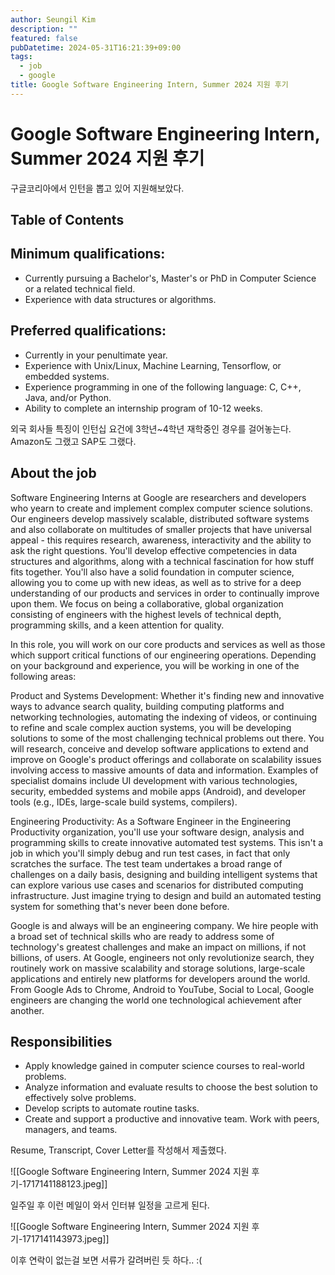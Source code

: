 ```yaml
---
author: Seungil Kim
description: ""
featured: false
pubDatetime: 2024-05-31T16:21:39+09:00
tags:
  - job
  - google
title: Google Software Engineering Intern, Summer 2024 지원 후기
---
```

# Google Software Engineering Intern, Summer 2024 지원 후기

구글코리아에서 인턴을 뽑고 있어 지원해보았다. 

## Table of Contents

## Minimum qualifications:

- Currently pursuing a Bachelor's, Master's or PhD in Computer Science or a related technical field.
- Experience with data structures or algorithms.

## Preferred qualifications:

- Currently in your penultimate year.
- Experience with Unix/Linux, Machine Learning, Tensorflow, or embedded systems.
- Experience programming in one of the following language: C, C++, Java, and/or Python.
- Ability to complete an internship program of 10-12 weeks.

외국 회사들 특징이 인턴십 요건에 3학년~4학년 재학중인 경우를 걸어놓는다. Amazon도 그랬고 SAP도 그랬다.

## About the job

Software Engineering Interns at Google are researchers and developers who yearn to create and implement complex computer science solutions. Our engineers develop massively scalable, distributed software systems and also collaborate on multitudes of smaller projects that have universal appeal - this requires research, awareness, interactivity and the ability to ask the right questions. You'll develop effective competencies in data structures and algorithms, along with a technical fascination for how stuff fits together. You'll also have a solid foundation in computer science, allowing you to come up with new ideas, as well as to strive for a deep understanding of our products and services in order to continually improve upon them. We focus on being a collaborative, global organization consisting of engineers with the highest levels of technical depth, programming skills, and a keen attention for quality.

In this role, you will work on our core products and services as well as those which support critical functions of our engineering operations. Depending on your background and experience, you will be working in one of the following areas:

Product and Systems Development: Whether it's finding new and innovative ways to advance search quality, building computing platforms and networking technologies, automating the indexing of videos, or continuing to refine and scale complex auction systems, you will be developing solutions to some of the most challenging technical problems out there. You will research, conceive and develop software applications to extend and improve on Google's product offerings and collaborate on scalability issues involving access to massive amounts of data and information. Examples of specialist domains include UI development with various technologies, security, embedded systems and mobile apps (Android), and developer tools (e.g., IDEs, large-scale build systems, compilers).

Engineering Productivity: As a Software Engineer in the Engineering Productivity organization, you'll use your software design, analysis and programming skills to create innovative automated test systems. This isn't a job in which you'll simply debug and run test cases, in fact that only scratches the surface. The test team undertakes a broad range of challenges on a daily basis, designing and building intelligent systems that can explore various use cases and scenarios for distributed computing infrastructure. Just imagine trying to design and build an automated testing system for something that's never been done before.

Google is and always will be an engineering company. We hire people with a broad set of technical skills who are ready to address some of technology's greatest challenges and make an impact on millions, if not billions, of users. At Google, engineers not only revolutionize search, they routinely work on massive scalability and storage solutions, large-scale applications and entirely new platforms for developers around the world. From Google Ads to Chrome, Android to YouTube, Social to Local, Google engineers are changing the world one technological achievement after another.

## Responsibilities

- Apply knowledge gained in computer science courses to real-world problems.
- Analyze information and evaluate results to choose the best solution to effectively solve problems.
- Develop scripts to automate routine tasks.
- Create and support a productive and innovative team. Work with peers, managers, and teams.

Resume, Transcript, Cover Letter를 작성해서 제출했다.

![[Google Software Engineering Intern, Summer 2024 지원 후기-1717141188123.jpeg]]

일주일 후 이런 메일이 와서 인터뷰 일정을 고르게 된다.

![[Google Software Engineering Intern, Summer 2024 지원 후기-1717141143973.jpeg]]

이후 연락이 없는걸 보면 서류가 갈려버린 듯 하다.. :(
